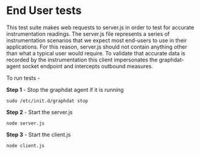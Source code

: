 End User tests
==============

This test suite makes web requests to server.js in order to test for accurate instrumentation readings.  The server.js file represents a series of instrumentation scenarios that we expect most end-users to use in their applications.  For this reason, server.js should not contain anything other than what a typical user would require.  To validate that accurate data is recorded by the instrumentation this client impersonates the graphdat-agent socket endpoint and intercepts outbound measures.

To run tests -

__Step 1__ - Stop the graphdat agent if it is running  


    sudo /etc/init.d/graphdat stop


__Step 2__ - Start the server.js


    node server.js


__Step 3__ - Start the client.js


    node client.js

